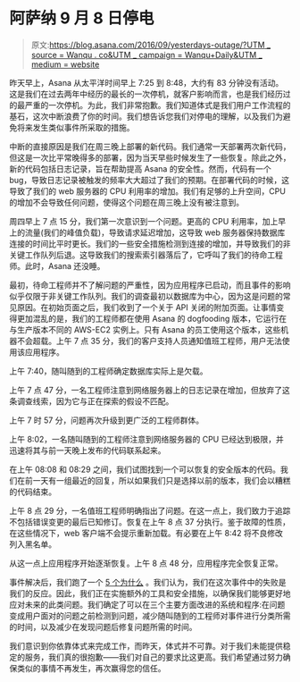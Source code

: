 # 阿萨纳 9 月 8 日停电

> 原文:[https://blog.asana.com/2016/09/yesterdays-outage/?UTM _ source = Wanqu . co&UTM _ campaign = Wanqu+Daily&UTM _ medium = website](https://blog.asana.com/2016/09/yesterdays-outage/?utm_source=wanqu.co&utm_campaign=Wanqu+Daily&utm_medium=website)

昨天早上，Asana 从太平洋时间早上 7:25 到 8:48，大约有 83 分钟没有活动。这是我们在过去两年中经历的最长的一次停机，就客户影响而言，也是我们经历过的最严重的一次停机。为此，我们非常抱歉。我们知道体式是我们用户工作流程的基石，这次中断浪费了你的时间。我们想告诉您我们对停电的理解，以及我们为避免将来发生类似事件所采取的措施。

中断的直接原因是我们在周三晚上部署的新代码。我们通常一天部署两次新代码，但这是一次比平常晚得多的部署，因为当天早些时候发生了一些恢复。除此之外，新的代码包括日志记录，旨在帮助提高 Asana 的安全性。然而，代码有一个 bug，导致日志记录被触发的频率大大超过了我们的预期。在部署代码的时候，这导致了我们的 web 服务器的 CPU 利用率的增加。我们有足够的上升空间，CPU 的增加不会导致任何问题，使得这个问题在周三晚上没有被注意到。

周四早上 7 点 15 分，我们第一次意识到一个问题。更高的 CPU 利用率，加上早上的流量(我们的峰值负载)，导致请求延迟增加，这导致 web 服务器保持数据库连接的时间比平时更长。我们的一些安全措施检测到连接的增加，并导致我们的非关键工作队列后退。这导致我们的搜索索引器落后了，它呼叫了我们的待命工程师。此时，Asana 还没睡。

最初，待命工程师并不了解问题的严重性，因为应用程序已启动，而且事件的影响似乎仅限于非关键工作队列。我们的调查最初以数据库为中心，因为这是问题的常见原因。在初始页面之后，我们收到了一个关于 API 关闭的附加页面。让事情变得更加混乱的是，我们的工程师都在使用 Asana 的 dogfooding 版本，它运行在与生产版本不同的 AWS-EC2 实例上。只有 Asana 的员工使用这个版本，这些机器不会超载。上午 7 点 35 分，我们的客户支持人员通知值班工程师，用户无法使用该应用程序。

上午 7:40，随叫随到的工程师确定数据库实际上是欠载。

上午 7 点 47 分，一名工程师注意到网络服务器上的日志记录在增加，但放弃了这条调查线索，因为它与正在探索的假设不匹配。

上午 7 时 57 分，问题再次升级到更广泛的工程师群体。

上午 8:02，一名随叫随到的工程师注意到网络服务器的 CPU 已经达到极限，并迅速将其与前一天晚上发布的代码联系起来。

在上午 08:08 和 08:29 之间，我们试图找到一个可以恢复的安全版本的代码。我们在前一天有一组最近的回复，所以如果我们只是选择以前的版本，我们会以糟糕的代码结束。

上午 8 点 29 分，一名值班工程师明确指出了问题。在这一点上，我们致力于追踪不包括错误变更的最后已知修订。恢复在上午 8 点 37 分执行。鉴于故障的性质，在这些情况下，web 客户端不会提示重新加载。有必要在上午 8:42 将不良修改列入黑名单。

从这一点上应用程序开始逐渐恢复。上午 8 点 48 分，应用程序完全恢复正常。

事件解决后，我们跑了一个 [5 个为什么](https://blog.asana.com/2015/06/workstyle-ask-5-whys-to-get-to-the-root-of-any-problem/) 。我们认为，我们在这次事件中的失败是我们的反应。因此，我们正在实施额外的工具和安全措施，以确保我们能够更好地应对未来的此类问题。我们确定了可以在三个主要方面改进的系统和程序:在问题变成用户面对的问题之前检测到问题，减少随叫随到的工程师对事件进行分类所需的时间，以及减少在发现问题后修复问题所需的时间。

我们意识到你依靠体式来完成工作，而昨天，体式并不可靠。对于我们未能提供稳定的服务，我们真的很抱歉——我们对自己的要求比这更高。我们希望通过努力确保类似的事情不再发生，再次赢得您的信任。
